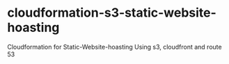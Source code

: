 # cloudformation-s3-static-website-hoasting
Cloudformation for Static-Website-hoasting Using s3, cloudfront and route 53 
